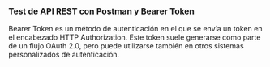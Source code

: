 ### Test de API REST con Postman y Bearer Token

Bearer Token es un método de autenticación en el que se envía un token en el encabezado HTTP Authorization. Este token suele generarse como parte de un flujo OAuth 2.0, pero puede utilizarse también en otros sistemas personalizados de autenticación.

